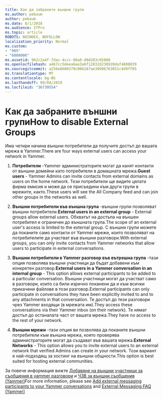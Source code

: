 ```yaml
---
title: Как да забраните външни групи
ms.author: pebaum
author: pebaum
ms.date: 8/1/2018
ms.audience: ITPro
ms.topic: article
ROBOTS: NOINDEX, NOFOLLOW
localization_priority: Normal
ms.custom:
- "965"
- "6000006"
ms.assetid: 962c2a4f-7dac-4ccc-98a8-d0d283c95808
ms.openlocfilehash: a467cc5deea6ae3a6f12832d238928daf4800039
ms.sourcegitcommit: a256e8680379c006287ae30996763051c4d9ff85
ms.translationtype: MT
ms.contentlocale: bg-BG
ms.lasthandoff: 09/04/2019
ms.locfileid: "36739554"
---
```

# <a name="how-to-disable-external-groups"></a><span data-ttu-id="bfa21-102">Как да забраните външни групи</span><span class="sxs-lookup"><span data-stu-id="bfa21-102">How to disable External Groups</span></span>

<span data-ttu-id="bfa21-103">Има четири начина външни потребители да получите достъп до вашата мрежа в Yammer.</span><span class="sxs-lookup"><span data-stu-id="bfa21-103">There are four ways external users can access your network in Yammer.</span></span>
  
1. <span data-ttu-id="bfa21-104">**Потребители** -Yammer администраторите могат да канят контакти от външни домейни като потребители в домашната мрежа.</span><span class="sxs-lookup"><span data-stu-id="bfa21-104">**Guest users** - Yammer Admins can invite contacts from external domains as users on the home network.</span></span> <span data-ttu-id="bfa21-105">Тези потребители ще видите цялата фирма емисия и може да се присъедини към други групи в мрежите, както.</span><span class="sxs-lookup"><span data-stu-id="bfa21-105">These users will see the All Company feed and can join other groups in the networks as well.</span></span>

2. <span data-ttu-id="bfa21-106">**Външни потребители във външна група** -външни групи позволяват външни потребители.</span><span class="sxs-lookup"><span data-stu-id="bfa21-106">**External users in an external group** - External groups allow external users.</span></span> <span data-ttu-id="bfa21-107">Обхватът на достъпа на външен потребител е ограничен до външната група.</span><span class="sxs-lookup"><span data-stu-id="bfa21-107">The scope of an external user's access is limited to the external group.</span></span> <span data-ttu-id="bfa21-108">С външни групи можете да поканите само контакти от Yammer мрежи, които позволяват на потребителите да участват във външни разговори.</span><span class="sxs-lookup"><span data-stu-id="bfa21-108">With external groups, you can only invite contacts from Yammer networks that allow users to participate in external conversations.</span></span>

3. <span data-ttu-id="bfa21-109">**Външни потребители в Yammer разговор във вътрешна група** -тази опция позволява външни участници да бъдат добавени към конкретен разговор.</span><span class="sxs-lookup"><span data-stu-id="bfa21-109">**External users in a Yammer conversation in an internal group** - This option allows external participants to be added to a particular conversation.</span></span> <span data-ttu-id="bfa21-110">Външни участници могат да участват само в разговори, които са били изрично поканени да и към всички прикачени файлове в този разговор.</span><span class="sxs-lookup"><span data-stu-id="bfa21-110">External participants can only participate in conversations they have been explicitly invited to and to any attachments in that conversation.</span></span> <span data-ttu-id="bfa21-111">Те достъп до тези разговори чрез Yammer входящи (в мрежата им).</span><span class="sxs-lookup"><span data-stu-id="bfa21-111">They access these conversations via their Yammer inbox (on their network).</span></span> <span data-ttu-id="bfa21-112">Те нямат достъп до останалата част от вашата мрежа.</span><span class="sxs-lookup"><span data-stu-id="bfa21-112">They have no access to the rest of your network.</span></span>

4. <span data-ttu-id="bfa21-113">**Външни мрежи** -тази опция ви позволява да поканите външни потребители към външна мрежа, която проверява администраторите могат да създават във вашата мрежа.</span><span class="sxs-lookup"><span data-stu-id="bfa21-113">**External Networks** - This option allows you to invite external users to an external network that verified Admins can create in your network.</span></span> <span data-ttu-id="bfa21-114">Този вариант е най-подходящ за хостинг на външни общности.</span><span class="sxs-lookup"><span data-stu-id="bfa21-114">This option is best suited for hosting external communities.</span></span>

<span data-ttu-id="bfa21-115">За повече информация вижте [Добавяне на външни участници за съобщения в yammer разговори](https://docs.microsoft.com/yammer/work-with-external-users/add-external-participants) и [ЧЗВ за външни съобщения (Yammer)](https://docs.microsoft.com/yammer/work-with-external-users/external-messaging-faq)</span><span class="sxs-lookup"><span data-stu-id="bfa21-115">For more information, please see [Add external messaging participants to your Yammer conversations](https://docs.microsoft.com/yammer/work-with-external-users/add-external-participants) and [External Messaging FAQ (Yammer)](https://docs.microsoft.com/yammer/work-with-external-users/external-messaging-faq)</span></span>
  